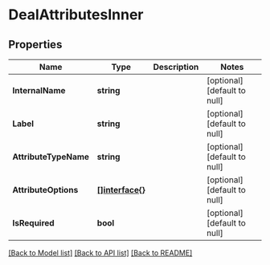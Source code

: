 # DealAttributesInner

## Properties
Name | Type | Description | Notes
------------ | ------------- | ------------- | -------------
**InternalName** | **string** |  | [optional] [default to null]
**Label** | **string** |  | [optional] [default to null]
**AttributeTypeName** | **string** |  | [optional] [default to null]
**AttributeOptions** | [**[]interface{}**](interface{}.md) |  | [optional] [default to null]
**IsRequired** | **bool** |  | [optional] [default to null]

[[Back to Model list]](../README.md#documentation-for-models) [[Back to API list]](../README.md#documentation-for-api-endpoints) [[Back to README]](../README.md)


